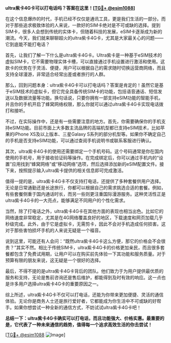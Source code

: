 **ultra紫卡4G卡可以打电话吗？答案在这里！[[TG💪+ @esim1088](https://t.me/s/esim1088)]**

在这个信息爆炸的时代，手机已经不仅仅是通讯工具，更是我们生活的一部分。而对于那些追求极致体验的人来说，一款好的SIM卡绝对是不可或缺的选择。提到SIM卡，很多人会想到传统的实体卡，但随着科技的发展，eSIM卡逐渐成为新的潮流。今天，我们就来聊聊超火的ultra紫卡4G卡，尤其是大家最关心的问题——它到底能不能打电话？

首先，让我们了解一下什么是ultra紫卡4G卡。Ultra紫卡是一种基于eSIM技术的虚拟SIM卡，它不需要物理实体卡槽，可以直接通过手机设置进行激活和使用。这款卡的优势在于灵活、便捷，用户可以根据自己的需求随时切换运营商网络，而且支持全球漫游，非常适合经常出差或者旅行的人群。

那么，回到问题本身：ultra紫卡4G卡可以打电话吗？答案是肯定的！虽然它是基于eSIM技术的虚拟卡，但它完全具备传统SIM卡的功能，包括语音通话、短信发送以及数据流量等功能。换句话说，只要你拥有一部支持eSIM功能的智能手机，并且你的手机开启了蜂窝网络权限，那么你就可以通过ultra紫卡4G卡实现电话拨打和接听。

不过，在实际操作中，还是有一些需要注意的地方。首先，你需要确保你的手机支持eSIM功能。目前市面上大多数主流品牌的高端机型都已支持eSIM技术，比如苹果的iPhone XS及以上版本、三星Galaxy S系列的部分机型等。如果你不确定自己的手机是否支持eSIM功能，可以通过查阅手机说明书或联系客服进行确认。

其次，ultra紫卡4G卡的使用还需要绑定一个手机号码。这个号码通常是你在国内使用的手机号，用于接收验证码等操作。在完成绑定后，你可以通过手机内的“设置”应用找到“蜂窝网络”或“移动网络”选项，然后选择添加新的eSIM配置文件。接下来，按照提示输入ultra紫卡提供的相关信息即可完成激活。

值得一提的是，ultra紫卡4G卡不仅支持打电话，还提供了多种套餐供用户选择。无论是日常通勤还是长途旅行，你都可以根据自己的需求挑选合适的套餐。例如，有些套餐侧重于国内通话时长，而另一些则更注重国际漫游服务。这种灵活性正是ultra紫卡4G卡的一大亮点，能够满足不同用户的个性化需求。

当然，除了打电话之外，ultra紫卡4G卡在其他方面的表现也相当出色。比如它的网络速度非常稳定，尤其是在4G网络覆盖良好的地区，下载速度和网页加载几乎秒级完成。此外，由于它是虚拟卡，无需剪卡，因此不会对手机造成任何损害。这对于那些害怕损坏手机的人来说无疑是一个福音。

说到这里，可能还有人会问：“既然ultra紫卡4G卡这么方便，那它的价格会不会很贵？”其实不然。相比于传统SIM卡，ultra紫卡4G卡的价格更加亲民，而且很多套餐都包含了免费试用期，让用户可以在购买前先体验一下其功能和服务质量。对于预算有限的朋友来说，这无疑是一个很好的选择。

最后，不得不提的是ultra紫卡4G卡背后的团队。他们致力于为用户提供最优质的服务和支持，无论是售前咨询还是售后维护，都能得到及时有效的响应。这一点也是许多用户选择ultra紫卡4G卡的重要原因之一。

综上所述，ultra紫卡4G卡不仅可以打电话，还能为你带来更加便捷、灵活的通信体验。无论你是商务人士还是旅行爱好者，它都能成为你生活中不可或缺的好帮手。如果你想尝试一种全新的通信方式，不妨试试ultra紫卡4G卡吧！

**总结一下：ultra紫卡4G卡确实可以打电话，而且功能强大、价格实惠。最重要的是，它代表了一种未来通信的趋势，值得每一个追求高效生活的你去尝试！**

[[TG💪+ @esim1088](https://t.me/s/esim1088) ![Image](https://i.postimg.cc/4NQfJmqS/Snipaste-2025-05-13-00-14-12.png)]